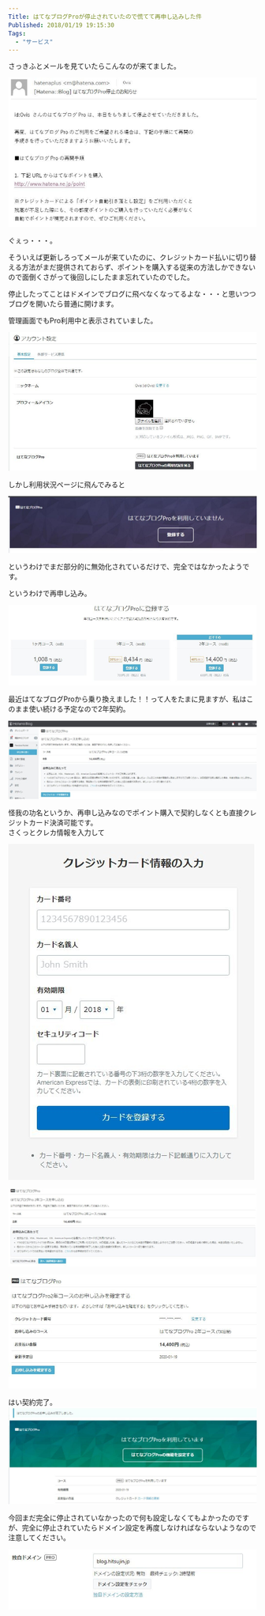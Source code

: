 ```yaml
---
Title: はてなブログProが停止されていたので慌てて再申し込みした件
Published: 2018/01/19 19:15:30
Tags:
  - "サービス"
---
```

さっきふとメールを見ていたらこんなのが来てました。  

![](20180119190005.jpg) 

<!-- more -->

ぐぇっ・・・。  

そういえば更新しろってメールが来ていたのに、クレジットカード払いに切り替える方法がまだ提供されておらず、ポイントを購入する従来の方法しかできないので面倒くさがって後回しにしたまま忘れていたのでした。  

停止したってことはドメインでブログに飛べなくなってるよな・・・と思いつつブログを開いたら普通に開けます。  

管理画面でもPro利用中と表示されていました。  

![](20180119190242.jpg) 

しかし利用状況ページに飛んでみると

![](20180119190319.jpg) 

というわけでまだ部分的に無効化されているだけで、完全ではなかったようです。  

というわけで再申し込み。  

![](20180119190501.jpg) 

最近はてなブログProから乗り換えました！！って人をたまに見ますが、私はこのまま使い続ける予定なので2年契約。  

![](20180119190603.jpg) 

怪我の功名というか、再申し込みなのでポイント購入で契約しなくとも直接クレジットカード決済可能です。  
さくっとクレカ情報を入力して  

![](20180119190714.jpg) 

![](20180119190728.jpg) 

![](20180119190902.jpg) 

はい契約完了。  
![](20180119190934.jpg) 
  

今回まだ完全に停止されていなかったので何も設定しなくてもよかったのですが、完全に停止されていたらドメイン設定を再度しなければならないようなので注意してください。  

![](20180119191002.jpg) 